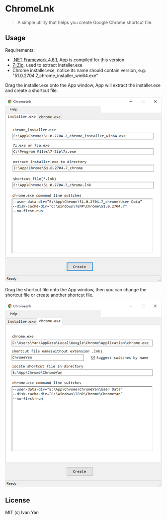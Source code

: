 # ChromeLnk

> A simple utility that helps you create Google Chrome shortcut file.

## Usage

Requirements:

- [.NET Framework 4.6.1](https://www.microsoft.com/en-us/download/details.aspx?id=49982),
    App is compiled for this version
- [7-Zip](http://www.7-zip.org/download.html),
    used to extract installer.exe
- Chrome installer.exe, notice its name should contain version,
    e.g. "51.0.2704.7_chrome_installer_win64.exe"

Drag the installer.exe onto the App window, App will extract the installer.exe
and create a shortcut file.

![](screenshot/1.png)

Drag the shortcut file onto the App window, then you can change the shortcut file
or create another shortcut file.

![](screenshot/2.png)

## License

MIT (c) Ivan Yan
